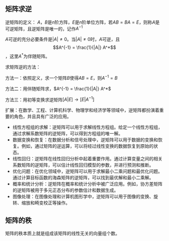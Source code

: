 ## 矩阵求逆
逆矩阵的定义：
$A$，$B$是$n$阶方阵，$E$是$n$阶单位方阵，若$AB=BA=E$，则称$A$是可逆矩阵，且逆矩阵是唯一的，记作$A^{-1}$

$A$可逆的充分必要条件是$|A| \not= 0$。当$|A| \not= 0$时，$A$可逆，且$$A^{-1} = \frac{1}{|A|} A^*$$，这里$A^*$为伴随矩阵。

求矩阵逆的方法：

方法一：依照定义，求一个矩阵$B$使得$AB=E$，则$A^{-1}=B$

方法二：用伴随矩阵求，$A^{-1} = \frac{1}{|A|} A^*$

方法三：用初等变换求逆矩阵$[A|E]\rightarrow[E|A^{-1}]$


扩展：在数学、工程、计算机科学、物理学和经济学等领域中，逆矩阵都扮演着重要的角色，并且具有广泛的应用。
- 线性方程组的求解：逆矩阵可以用于求解线性方程组。给定一个线性方程组，通过求解系数矩阵的逆矩阵，可以得到方程组的唯一解。
- 数据变换和恢复：在数据分析和信号处理中，逆矩阵可以用于数据的变换和恢复。例如，通过矩阵的逆运算，可以将经过线性变换的数据恢复到原始的状态。
- 线性回归：逆矩阵在线性回归分析中起着重要作用。通过计算变量之间的相关系数矩阵的逆矩阵，可以估计线性回归模型的参数，并进行预测和推断。
- 优化问题：在优化领域中，逆矩阵可以用于求解最小二乘问题和最优化问题。通过计算目标函数的海森矩阵的逆矩阵，可以找到最优解和最小二乘解。
- 概率和统计分析：逆矩阵在概率和统计分析中被广泛应用。例如，协方差矩阵的逆矩阵被用于多元正态分布的参数估计和数据生成。
- 图像处理：在图像处理和计算机图形学中，逆矩阵可以用于图像的变换、旋转、缩放和畸变校正等操作。


## 矩阵的秩

矩阵的秩本质上就是组成该矩阵的线性无关的向量组个数。